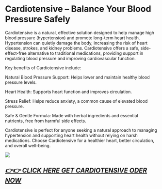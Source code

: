 # Cardiotensive – Balance Your Blood Pressure Safely

Cardiotensive is a natural, effective solution designed to help manage high blood pressure (hypertension) and promote long-term heart health. Hypertension can quietly damage the body, increasing the risk of heart disease, strokes, and kidney problems. Cardiotensive offers a safe, side-effect-free alternative to traditional medications, providing support in regulating blood pressure and improving cardiovascular function.

Key benefits of Cardiotensive include:

Natural Blood Pressure Support: Helps lower and maintain healthy blood pressure levels.

Heart Health: Supports heart function and improves circulation.

Stress Relief: Helps reduce anxiety, a common cause of elevated blood pressure.

Safe & Gentle Formula: Made with herbal ingredients and essential nutrients, free from harmful side effects.

Cardiotensive is perfect for anyone seeking a natural approach to managing hypertension and supporting heart health without relying on harsh medications. Choose Cardiotensive for a healthier heart, better circulation, and overall well-being.

![](https://i.imgur.com/EOM4n22.jpeg)

## [*👉👉 CLICK HERE GET CARDIOTENSIVE ODER NOW*](https://sites.google.com/view/cardiotensive-all)
